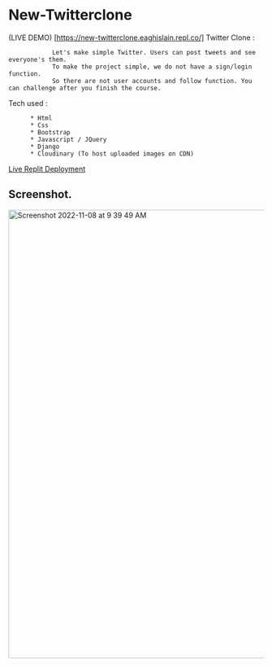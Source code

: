 # New-Twitterclone
(LIVE DEMO) [https://new-twitterclone.eaghislain.repl.co/]
Twitter Clone :

                Let's make simple Twitter. Users can post tweets and see everyone's them.
                To make the project simple, we do not have a sign/login function.
                So there are not user accounts and follow function. You can challenge after you finish the course.





Tech used :

          * Html
          * Css
          * Bootstrap
          * Javascript / JQuery
          * Django
          * Cloudinary (To host uploaded images on CDN)
          
          
 [Live Replit Deployment]()
 
 
## Screenshot. 
<img width="881" alt="Screenshot 2022-11-08 at 9 39 49 AM" src="https://user-images.githubusercontent.com/114042572/200473575-d689b9bb-f7a2-40cc-bfd0-876d30c89f9f.png">
